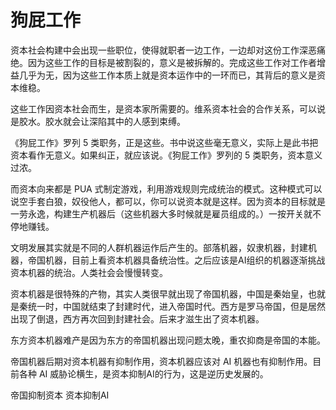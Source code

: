 # 狗屁工作

资本社会构建中会出现一些职位，使得就职者一边工作，一边却对这份工作深恶痛绝。因为这些工作的目标是被割裂的，意义是被拆解的。完成这些工作对工作者增益几乎为无，因为这些工作本质上就是资本运作中的一环而已，其背后的意义是资本维稳。

这些工作因资本社会而生，是资本家所需要的。维系资本社会的合作关系，可以说是胶水。胶水就会让深陷其中的人感到束缚。

《狗屁工作》罗列 5 类职务，正是这些。书中说这些毫无意义，实际上是此书把资本看作无意义。如果纠正，就应该说。《狗屁工作》罗列的 5 类职务，资本意义过浓。

而资本向来都是 PUA 式制定游戏，利用游戏规则完成统治的模式。这种模式可以说空手套白狼，奴役他人，都可以，你可以说资本就是这样。因为资本的目标就是一劳永逸，构建生产机器后（这些机器大多时候就是雇员组成的。）一按开关就不停地赚钱。

文明发展其实就是不同的人群机器运作后产生的。部落机器，奴隶机器，封建机器，帝国机器，目前上看资本机器具备统治性。之后应该是AI组织的机器逐渐挑战资本机器的统治。人类社会会慢慢转变。

资本机器是很特殊的产物，其实人类很早就出现了帝国机器，中国是秦始皇，也就是秦统一时，中国就结束了封建时代，进入帝国时代。西方是罗马帝国，但是居然出现了倒退，西方再次回到封建社会。后来才滋生出了资本机器。

东方资本机器难产是因为东方的帝国机器出现问题太晚，重农抑商是帝国的本能。

帝国机器后期对资本机器有抑制作用，资本机器应该对 AI 机器也有抑制作用。目前各种 AI 威胁论横生，是资本抑制AI的行为，这是逆历史发展的。

帝国抑制资本
资本抑制AI
